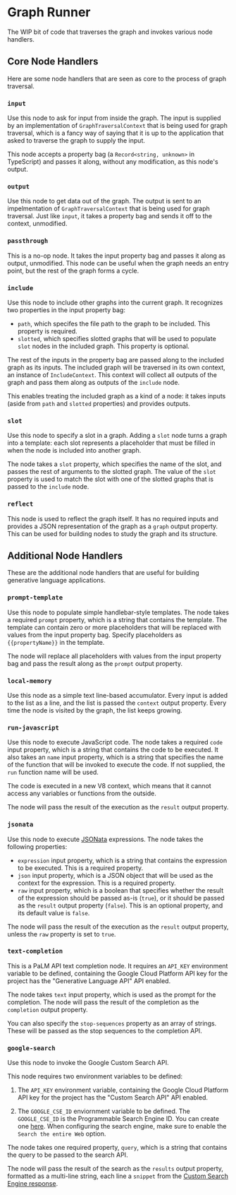 # Graph Runner

The WIP bit of code that traverses the graph and invokes various node handlers.

## Core Node Handlers

Here are some node handlers that are seen as core to the process of graph traversal.

### `input`

Use this node to ask for input from inside the graph. The input is supplied by an implementation of `GraphTraversalContext` that is being used for graph traversal, which is a fancy way of saying that it is up to the application that asked to traverse the graph to supply the input.

This node accepts a property bag (a `Record<string, unknown>` in TypeScript) and passes it along, without any modification, as this node's output.

### `output`

Use this node to get data out of the graph. The output is sent to an impelmentation of `GraphTraversalContext` that is being used for graph traversal. Just like `input`, it takes a property bag and sends it off to the context, unmodified.

### `passthrough`

This is a no-op node. It takes the input property bag and passes it along as output, unmodified. This node can be useful when the graph needs an entry point, but the rest of the graph forms a cycle.

### `include`

Use this node to include other graphs into the current graph. It recognizes two properties in the input property bag:

- `path`, which specifes the file path to the graph to be included. This property is required.
- `slotted`, which specifies slotted graphs that will be used to populate `slot` nodes in the included graph. This property is optional.

The rest of the inputs in the property bag are passed along to the included graph as its inputs. The included graph will be traversed in its own context, an instance of `IncludeContext`. This context will collect all outputs of the graph and pass them along as outputs of the `include` node.

This enables treating the included graph as a kind of a node: it takes inputs (aside from `path` and `slotted` properties) and provides outputs.

### `slot`

Use this node to specify a slot in a graph. Adding a `slot` node turns a graph into a template: each slot represents a placeholder that must be filled in when the node is included into another graph.

The node takes a `slot` property, which specifies the name of the slot, and passes the rest of arguments to the slotted graph. The value of the `slot` property is used to match the slot with one of the slotted graphs that is passed to the `include` node.

### `reflect`

This node is used to reflect the graph itself. It has no required inputs and provides a JSON representation of the graph as a `graph` output property. This can be used for building nodes to study the graph and its structure.

## Additional Node Handlers

These are the additional node handlers that are useful for building generative language applications.

### `prompt-template`

Use this node to populate simple handlebar-style templates. The node takes a required `prompt` property, which is a string that contains the template. The template can contain zero or more placeholders that will be replaced with values from the input property bag. Specify placeholders as `{{propertyName}}` in the template.

The node will replace all placeholders with values from the input property bag and pass the result along as the `prompt` output property.

### `local-memory`

Use this node as a simple text line-based accumulator. Every input is added to the list as a line, and the list is passed the `context` output property. Every time the node is visited by the graph, the list keeps growing.

### `run-javascript`

Use this node to execute JavaScript code. The node takes a required `code` input property, which is a string that contains the code to be executed. It also takes an `name` input property, which is a string that specifies the name of the function that will be invoked to execute the code. If not supplied, the `run` function name will be used.

The code is executed in a new V8 context, which means that it cannot access any variables or functions from the outside.

The node will pass the result of the execution as the `result` output property.

### `jsonata`

Use this node to execute [JSONata](https://jsonata.org/) expressions. The node takes the following properties:

- `expression` input property, which is a string that contains the expression to be executed. This is a required property.
- `json` input property, which is a JSON object that will be used as the context for the expression. This is a required property.
- `raw` input property, which is a boolean that specifies whether the result of the expression should be passed as-is (`true`), or it should be passed as the `result` output property (`false`). This is an optional property, and its default value is `false`.

The node will pass the result of the execution as the `result` output property, unless the `raw` property is set to `true`.

### `text-completion`

This is a PaLM API text completion node. It requires an `API_KEY` environment variable to be defined, containing the Google Cloud Platform API key for the project has the "Generative Language API" API enabled.

The node takes `text` input property, which is used as the prompt for the completion. The node will pass the result of the completion as the `completion` output property.

You can also specify the `stop-sequences` property as an array of strings. These will be passed as the stop sequences to the completion API.

### `google-search`

Use this node to invoke the Google Custom Search API.

This node requires two environment variables to be defined:

1. The `API_KEY` environment variable, containing the Google Cloud Platform API key for the project has the "Custom Search API" API enabled.

2. The `GOOGLE_CSE_ID` enviornment variable to be defined. The `GOOGLE_CSE_ID` is the Programmable Search Engine ID. You can create one [here](https://programmablesearchengine.google.com/). When configuring the search engine, make sure to enable the `Search the entire Web` option.

The node takes one required property, `query`, which is a string that contains the query to be passed to the search API.

The node will pass the result of the search as the `results` output property, formatted as a multi-line string, each line a `snippet` from the [Custom Search Engine response](https://developers.google.com/custom-search/v1/reference/rest/v1/cse/list#response).
